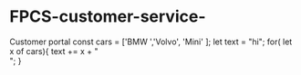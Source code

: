 # FPCS-customer-service-
Customer portal 
const cars = ['BMW ','Volvo', 'Mini' ];
let text = "hi";
for( let x of cars){
    text += x + "<br>";
}
